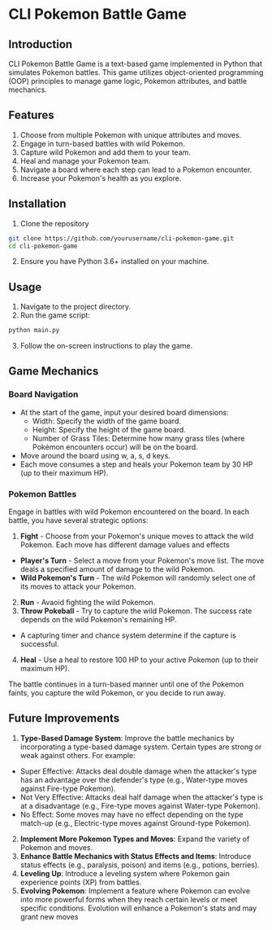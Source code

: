 # CLI Pokemon Battle Game
## Introduction
CLI Pokemon Battle Game is a text-based game implemented in Python that simulates Pokemon battles. This game utilizes object-oriented programming (OOP) principles to manage game logic, Pokemon attributes, and battle mechanics.

## Features
1. Choose from multiple Pokemon with unique attributes and moves.
2. Engage in turn-based battles with wild Pokemon.
3. Capture wild Pokemon and add them to your team.
4. Heal and manage your Pokemon team.
5. Navigate a board where each step can lead to a Pokemon encounter.
6. Increase your Pokemon's health as you explore.

## Installation
1. Clone the repository
```bash
git clone https://github.com/yourusername/cli-pokemon-game.git
cd cli-pokemon-game
```
2. Ensure you have Python 3.6+ installed on your machine.

## Usage
1. Navigate to the project directory.
2. Run the game script:
```bash
python main.py
```
3. Follow the on-screen instructions to play the game.

## Game Mechanics
### Board Navigation
- At the start of the game, input your desired board dimensions:
  - Width: Specify the width of the game board.
  - Height: Specify the height of the game board.
  - Number of Grass Tiles: Determine how many grass tiles (where Pokémon encounters occur) will be on the board. 
- Move around the board using w, a, s, d keys.
- Each move consumes a step and heals your Pokemon team by 30 HP (up to their maximum HP).

### Pokemon Battles
Engage in battles with wild Pokemon encountered on the board. In each battle, you have several strategic options:
1. **Fight** - Choose from your Pokemon's unique moves to attack the wild Pokemon. Each move has different damage values and effects
  - **Player's Turn** - Select a move from your Pokemon's move list. The move deals a specified amount of damage to the wild Pokemon.
  - **Wild Pokemon's Turn** - The wild Pokemon will randomly select one of its moves to attack your Pokemon.
2. **Run** - Avaoid fighting the wild Pokemon.
3. **Throw Pokeball** - Try to capture the wild Pokemon. The success rate depends on the wild Pokemon's remaining HP.
  - A capturing timer and chance system determine if the capture is successful.
4. **Heal** - Use a heal to restore 100 HP to your active Pokemon (up to their maximum HP).

The battle continues in a turn-based manner until one of the Pokemon faints, you capture the wild Pokemon, or you decide to run away.

## Future Improvements
1. **Type-Based Damage System**: Improve the battle mechanics by incorporating a type-based damage system. Certain types are strong or weak against others. For example:
  - Super Effective: Attacks deal double damage when the attacker's type has an advantage over the defender's type (e.g., Water-type moves against Fire-type Pokemon).
  - Not Very Effective: Attacks deal half damage when the attacker's type is at a disadvantage (e.g., Fire-type moves against Water-type Pokemon).
  - No Effect: Some moves may have no effect depending on the type match-up (e.g., Electric-type moves against Ground-type Pokemon).
2. **Implement More Pokemon Types and Moves**: Expand the variety of Pokemon and moves.
3. **Enhance Battle Mechanics with Status Effects and Items**: Introduce status effects (e.g., paralysis, poison) and items (e.g., potions, berries).
4. **Leveling Up**: Introduce a leveling system where Pokemon gain experience points (XP) from battles.
5. **Evolving Pokemon**: Implement a feature where Pokemon can evolve into more powerful forms when they reach certain levels or meet specific conditions. Evolution will enhance a Pokemon's stats and may grant new moves
